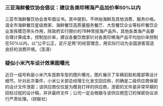 ### 三亚海鲜餐饮协会倡议：建议各类珍稀海产品加价率50%以内
三亚市海鲜餐饮协会发布倡议书。其中提到，不哄抬海鲜及其他消费、服务价格。请全市海鲜餐饮星级商家、海鲜餐饮高质量服务餐厅、大型餐饮企业等标杆餐饮企业发挥模范带头作用，除政府实行限价的78种常规海产品外，其他各类海产品要合理计算成本，控制加价率，建议各餐饮商家针对各类珍稀海产品平均加价率控制在50%以内，以“公平公正，足斤足两”的经营理念，用实际行动为全国游客营造良好的消费环境。（澎湃）
### 疑似小米汽车设计效果图曝光
近日一组号称是小米汽车首款车型的图片曝光，图片展示了车辆前脸和尾部等设计细节。针对此次事件，小米公关部总经理王化发文回应称，的确是二级供应商保密的设计文件泄密；该供应商仅仅是为模具打样的供应商，泄密的文件是非常早期的招标过程的设计稿，并非最终文件；公司一定会根据与该供应商签订的保密协议进行严肃处理。（财联社）
